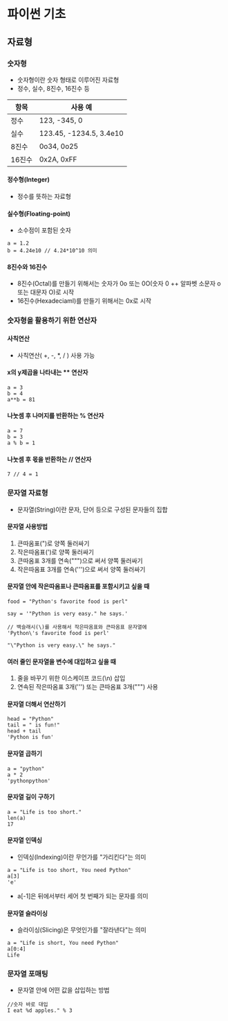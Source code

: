 # 파이썬 기초

## 자료형

### 숫자형
 - 숫자형이란 숫자 형태로 이루어진 자료형
 - 정수, 실수, 8진수, 16진수 등
 
| 항목 | 사용 예 |
| -- | -- |
| 정수 | 123, -345, 0 |
| 실수 | 123.45, -1234.5, 3.4e10 |
| 8진수 | 0o34, 0o25 |
| 16진수 | 0x2A, 0xFF |

#### 정수형(Integer)
 - 정수를 뜻하는 자료형
 
#### 실수형(Floating-point)
 - 소수점이 포함된 숫자
```
a = 1.2
b = 4.24e10 // 4.24*10^10 의미
```

#### 8진수와 16진수
 - 8진수(Octal)를 만들기 위해서는 숫자가 0o 또는 0O(숫자 0 ++ 알파벳 소문자 o 또는 대문자 O)로 시작
 - 16진수(Hexadeciaml)를 만들기 위해서는 0x로 시작
 
### 숫자형을 활용하기 위한 연산자

#### 사칙연산
 - 사칙연산( +, -, *, / ) 사용 가능

#### x의 y제곱을 나타내는 ** 연산자
```
a = 3
b = 4
a**b = 81
```

#### 나눗셈 후 나머지를 반환하는 % 연산자
```
a = 7
b = 3
a % b = 1
```

#### 나눗셈 후 몫을 반환하는 // 연산자
```
7 // 4 = 1
```

### 문자열 자료형
 - 문자열(String)이란 문자, 단어 등으로 구성된 문자들의 집합

#### 문자열 사용방법
1. 큰따옴표(")로 양쪽 둘러싸기
2. 작은따옴표(')로 양쪽 둘러싸기
3. 큰따옴표 3개를 연속(""")으로 써서 양쪽 둘러싸기
4. 작은따옴표 3개를 연속(''')으로 써서 양쪽 둘러싸기

#### 문자열 안에 작은따옴표나 큰따옴표를 포함시키고 싶을 때
```
food = "Python's favorite food is perl"

say = '"Python is very easy." he says.'

// 백슬래시(\)를 사용해서 작은따옴표와 큰따옴표 문자열에 
'Python\'s favorite food is perl'

"\"Python is very easy.\" he says."
```

#### 여러 줄인 문자열을 변수에 대입하고 싶을 때
1. 줄을 바꾸기 위한 이스케이프 코드(\n) 삽입
2. 연속된 작은따옴표 3개(''') 또는 큰따옴표 3개(""") 사용

#### 문자열 더해서 연산하기
```
head = "Python"
tail = " is fun!"
head + tail
'Python is fun'
```

#### 문자열 곱하기
```
a = "python"
a * 2
'pythonpython'
```

#### 문자열 길이 구하기
```
a = "Life is too short."
len(a)
17
```

#### 문자열 인덱싱
 - 인덱싱(Indexing)이란 무언가를 "가리킨다"는 의미
 
```
a = "Life is too short, You need Python"
a[3]
'e'
```

 - a[-1]은 뒤에서부터 세어 첫 번째가 되는 문자를 의미
 
#### 문자열 슬라이싱
 - 슬라이싱(Slicing)은 무엇인가를 "잘라낸다"는 의미

```
a = "Life is short, You need Python"
a[0:4]
Life
```

### 문자열 포매팅
 - 문자열 안에 어떤 값을 삽입하는 방법

```
//숫자 바로 대입
I eat %d apples." % 3
```

 
 
 
 
 
 

